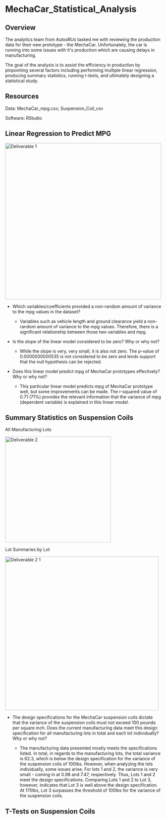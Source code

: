 # MechaCar_Statistical_Analysis

## Overview

The analytics team from AutosRUs tasked me with reviewing the production data for their new prototype - the MechaCar. Unfortunately, the car is running into some issues with it's production which are causing delays in manufacturing. 

The goal of the analysis is to assist the efficiency in production by pinpointing several factors including performing multiple linear regression, producing summary statistics, running t-tests, and ultimately designing a statistical study.

## Resources

Data: MechaCar_mpg.csv; Suspension_Coil_csv

Software: RStudio

## Linear Regression to Predict MPG

<img width="503" alt="Deliverable 1" src="https://user-images.githubusercontent.com/103767830/195753664-dc354d0e-66b1-44d5-917e-4137e6e7a204.png">

* Which variables/coefficients provided a non-random amount of variance to the mpg values in the dataset?

    * Variables such as vehicle length and ground clearance yield a non-random amount of variance to the mpg values. Therefore, there is a significant relationship between those two variables and mpg.

* Is the slope of the linear model considered to be zero? Why or why not?

    * While the slope is very, very small, it is also not zero. The p-value of 0.0000000000535 is not considered to be zero and lends support that the null hypothesis can be rejected.

* Does this linear model predict mpg of MechaCar prototypes effectively? Why or why not?

    * This particular linear model predicts mpg of MechaCar prototype well, but some improvements can be made. The r-squared value of 0.71 (71%) provides the relevant information that the variance of mpg (dependent variable) is explained in this linear model. 

## Summary Statistics on Suspension Coils

All Manufacturing Lots

<img width="341" alt="Deliverable 2" src="https://user-images.githubusercontent.com/103767830/195753666-9700fc36-739b-4d57-86ec-d41d83b3d0c8.png">

Lot Summaries by Lot

<img width="495" alt="Deliverable 2 1" src="https://user-images.githubusercontent.com/103767830/195753668-e4cfdbf1-7134-464c-85eb-adf6130de28f.png">

* The design specifications for the MechaCar suspension coils dictate that the variance of the suspension coils must not exceed 100 pounds per square inch. Does the current manufacturing data meet this design specification for all manufacturing lots in total and each lot individually? Why or why not?

   * The manufacturing data presented mostly meets the specifications listed. In total, in regards to the manufacturing lots, the total variance is 62.3, which is below the design specification for the variance of the suspension coils of 100lbs. However, when analyzing the lots individually, some issues arise. For lots 1 and 2, the variance is very small - coming in at 0.98 and 7.47, respectively. Thus, Lots 1 and 2 meet the design specifications. Comparing Lots 1 and 2 to Lot 3, however, indicates that Lot 3 is well above the design specification. At 170lbs, Lot 3 surpasses the threshold of 100lbs for the variance of the suspension coils.

## T-Tests on Suspension Coils
